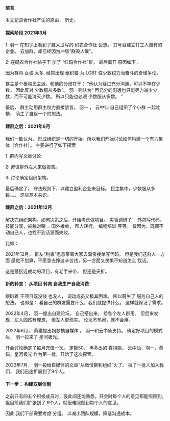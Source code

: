 #### 前言

本文记录合作社产生的原由， 历史。



#### 探索阶段   2021年3月

1:  羽一 在知乎上看到了臧大卫写的 码农合作社 设想。 其号召建立打工人自有的企业。 去加群，却已经因为冲塔“群毁人散”。

2:  在码农合作社帖子下 加了 “红码合作社”群。   最后离开 原因如下：

因为群内 女权 太多,   经常出现 组织要 为 LGBT 性少数权力而奋斗的奇怪争论。

群主是个极端民主派。和他的分歧在于： “他认为经过充分沟通，可以不存在少数。  因此反对 少数服从多数”。      羽一则认为“ 再充分的沟通也只能尽力减少少数，而不可能消灭少数。 所以只能也必须 少数服从多数。 ”

最后， 群主动用群主权力直接禁言。   羽一  ， 云中仙  自己组织了个小群 一起吐槽， 萌生了自组一个的想法。



#### 建群之后：2021年6月

我们一致认为， 形成组织是一切的开始。所以我们开始讨论如何构建一个有力集体（合作社）。 主要进行了如下探索

1:  群内写文章讨论

2: 邀请群外左人来做报告。

3: 讨论确定组织架构。 

最后确定了。 守法规则下，以建立盈利企业未目标。 民主集中，少数服从多数。。。 这些基本共识。



#### 建群之后：2021年12月

解决完组织架构，如何决策之后，开始考虑做项目。     实验调研了：  外包写代码，技能分享，被裁对赌 ，国外接单， 帮人转行， 编程培训 等等。   皆因为，既调不动自己人，也找不到活源而失败。

比如：

2021年12月，  群友“利害”愿意带着大家去淘宝接单写代码。   但是我们这群人一方面 感觉不划算，不愿意去挣这辛苦钱，另一方面又畏惧不知道怎么 找活。 

这是最接近成功的项目，有老手来带， 但还是夭折。



####  新的转变： 从项目 转向 自我生产自我消费

眼瞅着 干项目既没钱 也没人，  调动成员又极其困难。 所以萌生了 服务自己人的想法。  也即是： 看自己的群友需要什么，我们就提供什么。  这样就保证了需求。

2022年4月， 羽一提出自建论坛， 自己搭出来， 给各个左人群用。   但后来发现，左人固然有理想， 但左人更现实。 论坛不热闹，就不会用。



2022年6月， 黄猫提出捐款搞自媒体 。  羽一和云中仙支持。     确定好项目的模式后，   羽一拉来了 星河极光。   

开会讨论确定了每月充值一次。 定额50， 再多出的 算捐款。  云中仙，羽一，黄猫，星河极光 作为第一批，开始了这次探索。

2022年7月， 羽一投给自媒体的文章“从微信群到组织”火了。  拉了一批人加入我们，  我们迅速扩展到了9个人。



####  下一步： 构建双层体制 

之前只有四五个积极成员时，彼此间还能熟悉。开会时每个人的意见都能照顾到。  但目前我们扩张到了 9个人，就很难照顾到每个人的意见。

因此 我们下部需要考虑   分组。   以减小团队规模，降低沟通成本。

 







 

   









